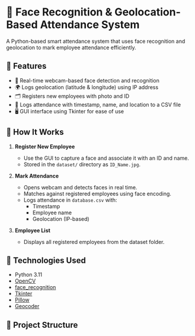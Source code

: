 # 🧠 Face Recognition & Geolocation-Based Attendance System

A Python-based smart attendance system that uses face recognition and geolocation to mark employee attendance efficiently.

## 📌 Features

- 🎥 Real-time webcam-based face detection and recognition
- 🌍 Logs geolocation (latitude & longitude) using IP address
- 🗂️ Registers new employees with photo and ID
- 🧾 Logs attendance with timestamp, name, and location to a CSV file
- 🖥️ GUI interface using Tkinter for ease of use

## 🚀 How It Works

1. **Register New Employee**  
   - Use the GUI to capture a face and associate it with an ID and name.
   - Stored in the `dataset/` directory as `ID_Name.jpg`.

2. **Mark Attendance**  
   - Opens webcam and detects faces in real time.
   - Matches against registered employees using face encoding.
   - Logs attendance in `database.csv` with:
     - Timestamp
     - Employee name
     - Geolocation (IP-based)

3. **Employee List**  
   - Displays all registered employees from the dataset folder.

## 🧰 Technologies Used

- Python 3.11
- [OpenCV](https://opencv.org/)
- [face_recognition](https://github.com/ageitgey/face_recognition)
- [Tkinter](https://docs.python.org/3/library/tkinter.html)
- [Pillow](https://python-pillow.org/)
- [Geocoder](https://geocoder.readthedocs.io/)

## 📁 Project Structure

